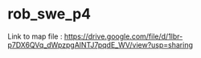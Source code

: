 # rob_swe_p4
Link to map file : https://drive.google.com/file/d/1lbr-p7DX6QVq_dWpzpgAlNTJ7pqdE_WV/view?usp=sharing
